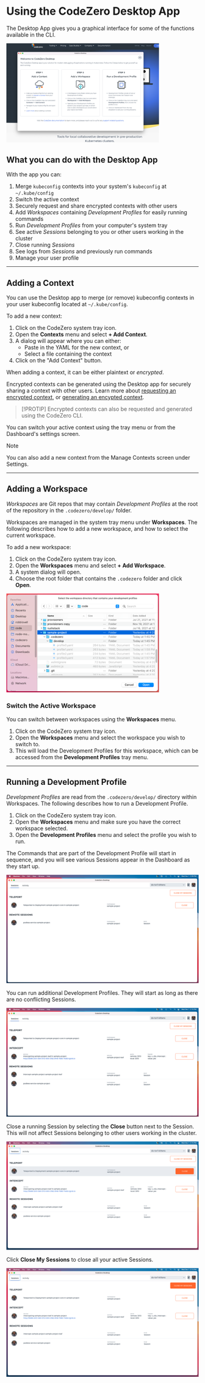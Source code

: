# Using the CodeZero Desktop App

The Desktop App gives you a graphical interface for some of the functions available in the CLI.

<img alt="Desktop App Welcome" src="/content/_media/app/dashboard-welcome.png" style="max-width: 400px">

## What you can do with the Desktop App

With the app you can:

1. Merge `kubeconfig` contexts into your system's `kubeconfig` at `~/.kube/config`
2. Switch the active context
3. Securely request and share encrypted contexts with other users
4. Add _Workspaces_ containing _Development Profiles_ for easily running commands
5. Run _Development Profiles_ from your computer's system tray
6. See active _Sessions_ belonging to you or other users working in the cluster
7. Close running _Sessions_
8. See logs from _Sessions_ and previously run commands
9. Manage your user profile

---

## Adding a Context

You can use the Desktop app to merge (or remove) kubeconfig contexts in your user kubeconfig located at `~/.kube/config`.

To add a new context:

1. Click on the CodeZero system tray icon.
2. Open the **Contexts** menu and select **+ Add Context**.
3. A dialog will appear where you can either:
   - Paste in the YAML for the new context, or
   - Select a file containing the context
4. Click on the "Add Context" button.

When adding a context, it can be either plaintext or _encrypted_.

Encrypted contexts can be generated using the Desktop app for securely sharing a context with other users. Learn more about [requesting an encrypted context](/guides/collaboration?id=requesting-a-context), or [generating an encypted context](/guides/collaboration?id=generating-and-sharing-an-encrypted-context).

> [!PROTIP]
> Encrypted contexts can also be requested and generated using the CodeZero CLI.

You can switch your active context using the tray menu or from the Dashboard's settings screen.

> [!NOTE]
> You can also add a new context from the Manage Contexts screen under Settings.

---

## Adding a Workspace

_Workspaces_ are Git repos that may contain _Development Profiles_ at the root of the repository in the `.codezero/develop/` folder.

Workspaces are managed in the system tray menu under **Workspaces**. The following describes how to add a new workspace, and how to select the current workspace.

To add a new workspace:

1. Click on the CodeZero system tray icon.
2. Open the **Workspaces** menu and select **+ Add Workspace**.
3. A system dialog will open.
4. Choose the root folder that contains the `.codezero` folder and click **Open**.

<img alt="Dialog Select Workspace" src="/content/_media/app/dialog-select-workspace.png" style="max-width: 400px">

### Switch the Active Workspace

You can switch between workspaces using the **Workspaces** menu.

1. Click on the CodeZero system tray icon.
2. Open the **Workspaces** menu and select the workspace you wish to switch to.
3. This will load the Development Profiles for this workspace, which can be accessed from the **Development Profiles** tray menu.

---

## Running a Development Profile

_Development Profiles_ are read from the `.codezero/develop/` directory within Workspaces. The following describes how to run a Development Profile.

1. Click on the CodeZero system tray icon.
2. Open the **Workspaces** menu and make sure you have the correct workspace selected.
3. Open the **Development Profiles** menu and select the profile you wish to run.

The Commands that are part of the Development Profile will start in sequence, and you will see various Sessions appear in the Dashboard as they start up.

![Teleport](../_media/app/dashboard-teleport.png)

You can run additional Development Profiles. They will start as long as there are no conflicting Sessions.

![Teleport Intercept](../_media/app/dashboard-teleport-intercept.png)

Close a running Session by selecting the **Close** button next to the Session. This will not affect Sessions belonging to other users working in the cluster.

![Close Teleport](../_media/app/dashboard-close-teleport.png)

Click **Close My Sessions** to close all your active Sessions.

![Close Sessions](../_media/app/dashboard-close-my-sessions.png)
